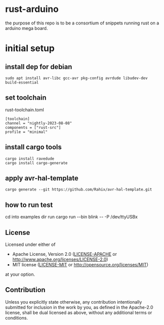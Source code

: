 # rust-arduino

the purpose of this repo is to be a consortium of snippets running rust on a arduino mega board.

# initial setup

## install dep for debian

```
sudo apt install avr-libc gcc-avr pkg-config avrdude libudev-dev build-essential
```

## set toolchain

rust-toolchain.toml
```
[toolchain]
channel = "nightly-2023-08-08"
components = ["rust-src"]
profile = "minimal"
```

## install cargo tools

```
cargo install ravedude
cargo install cargo-generate
```

## apply avr-hal-template

```
cargo generate --git https://github.com/Rahix/avr-hal-template.git
```

## how to run test

cd into examples dir
run cargo run --bin blink -- -P /dev/ttyUSBx

## License
Licensed under either of

 - Apache License, Version 2.0
   ([LICENSE-APACHE](LICENSE-APACHE) or <http://www.apache.org/licenses/LICENSE-2.0>)
 - MIT license
   ([LICENSE-MIT](LICENSE-MIT) or <http://opensource.org/licenses/MIT>)

at your option.

## Contribution
Unless you explicitly state otherwise, any contribution intentionally submitted
for inclusion in the work by you, as defined in the Apache-2.0 license, shall
be dual licensed as above, without any additional terms or conditions.
